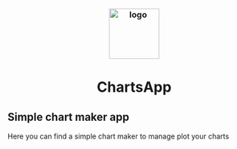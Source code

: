 <h3 align="center"><img src="https://i.imgur.com/cDGc8FR.jpeg" alt="logo" height="100px"></h3>
<h1 align="center">ChartsApp</h1>
<p>
  <h2 align="left"> Simple chart maker app</h2>
  Here you can find a simple chart maker to manage plot your charts
</p>
